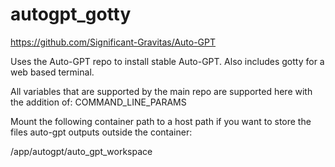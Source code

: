 # autogpt_gotty
https://github.com/Significant-Gravitas/Auto-GPT

Uses the Auto-GPT repo to install stable Auto-GPT. Also includes gotty for a web based terminal.


All variables that are supported by the main repo are supported here with the addition of: COMMAND_LINE_PARAMS

Mount the following container path to a host path if you want to store the files auto-gpt outputs outside the container:

/app/autogpt/auto_gpt_workspace
